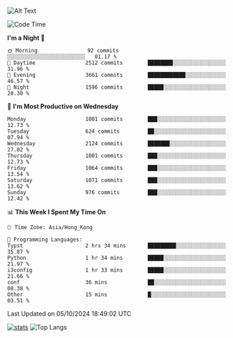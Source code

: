 ![Alt Text](https://media.tenor.com/3Gehha8RO-sAAAAC/goose-dance.gif)

<!--START_SECTION:waka-->
![Code Time](http://img.shields.io/badge/Code%20Time-309%20hrs%2045%20mins-blue)

**I'm a Night 🦉** 

```text
🌞 Morning                92 commits          ░░░░░░░░░░░░░░░░░░░░░░░░░   01.17 % 
🌆 Daytime                2512 commits        ████████░░░░░░░░░░░░░░░░░   31.96 % 
🌃 Evening                3661 commits        ████████████░░░░░░░░░░░░░   46.57 % 
🌙 Night                  1596 commits        █████░░░░░░░░░░░░░░░░░░░░   20.30 % 
```
📅 **I'm Most Productive on Wednesday** 

```text
Monday                   1001 commits        ███░░░░░░░░░░░░░░░░░░░░░░   12.73 % 
Tuesday                  624 commits         ██░░░░░░░░░░░░░░░░░░░░░░░   07.94 % 
Wednesday                2124 commits        ███████░░░░░░░░░░░░░░░░░░   27.02 % 
Thursday                 1001 commits        ███░░░░░░░░░░░░░░░░░░░░░░   12.73 % 
Friday                   1064 commits        ███░░░░░░░░░░░░░░░░░░░░░░   13.54 % 
Saturday                 1071 commits        ███░░░░░░░░░░░░░░░░░░░░░░   13.62 % 
Sunday                   976 commits         ███░░░░░░░░░░░░░░░░░░░░░░   12.42 % 
```


📊 **This Week I Spent My Time On** 

```text
🕑︎ Time Zone: Asia/Hong_Kong

💬 Programming Languages: 
Typst                    2 hrs 34 mins       █████████░░░░░░░░░░░░░░░░   35.87 % 
Python                   1 hr 34 mins        █████░░░░░░░░░░░░░░░░░░░░   21.97 % 
i3config                 1 hr 33 mins        █████░░░░░░░░░░░░░░░░░░░░   21.66 % 
conf                     36 mins             ██░░░░░░░░░░░░░░░░░░░░░░░   08.38 % 
Other                    15 mins             █░░░░░░░░░░░░░░░░░░░░░░░░   03.51 % 
```


 Last Updated on 05/10/2024 18:49:02 UTC
<!--END_SECTION:waka-->
[![stats](https://github-readme-stats-rose-phi.vercel.app/api?username=jxncted&count_private=true)](https://github.com/jxncted/github-readme-stats)
![Top Langs](https://github-readme-stats-rose-phi.vercel.app/api/top-langs/?username=jxncted\&layout=compact&hide=c,assembly,jupyter%20notebook)
